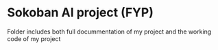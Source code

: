 # Sokoban AI project (FYP)

Folder includes both full docummentation of my project and the working code of my project

